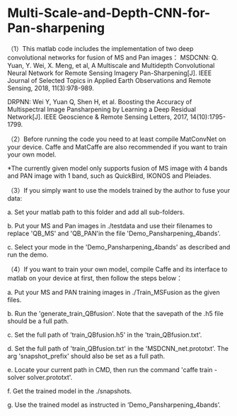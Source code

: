 # Multi-Scale-and-Depth-CNN-for-Pan-sharpening

（1）This matlab code includes the implementation of two deep convolutional networks for fusion of MS and Pan images：
MSDCNN: Q. Yuan, Y. Wei, X. Meng, et al, A Multiscale and Multidepth Convolutional Neural Network for Remote Sensing Imagery Pan-Sharpening[J]. IEEE Journal of Selected Topics in Applied Earth Observations and Remote Sensing, 2018, 11(3):978-989.

DRPNN: Wei Y, Yuan Q, Shen H, et al. Boosting the Accuracy of Multispectral Image Pansharpening by Learning a Deep Residual Network[J]. IEEE Geoscience & Remote Sensing Letters, 2017, 14(10):1795-1799.

（2）Before running the code you need to at least compile MatConvNet on your device. Caffe and MatCaffe are also recommended if you want to train your own model.

*The currently given model only supports fusion of MS image with 4 bands and PAN image with 1 band, such as QuickBird, IKONOS and Pleiades. 

（3）If you simply want to use the models trained by the author to fuse your data:

a. Set your matlab path to this folder and add all sub-folders.

b. Put your MS and Pan images in ./testdata and use their filenames to replace 'QB_MS' and 'QB_PAN'in the file 'Demo_Pansharpening_4bands'.

c. Select your mode in the 'Demo_Pansharpening_4bands' as described and run the demo.

（4）If you want to train your own model, compile Caffe and its interface to matlab on your device at first, then follow the steps below：

a. Put your MS and PAN training images in ./Train_MSFusion as the given files.

b. Run the 'generate_train_QBfusion'. Note that the savepath of the .h5 file should be a full path.

c. Set the full path of 'train_QBfusion.h5' in the 'train_QBfusion.txt'.

d. Set the full path of 'train_QBfusion.txt' in the 'MSDCNN_net.prototxt'. The arg 'snapshot_prefix' should also be set as a full path.

e. Locate your current path in CMD, then run the command 'caffe train -solver solver.prototxt'.

f. Get the trained model in the ./snapshots.

g. Use the trained model as instructed in ‘Demo_Pansharpening_4bands’.
